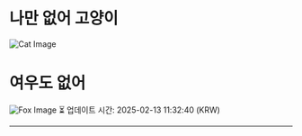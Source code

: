 
# 나만 없어 고양이

![Cat Image](https://cdn2.thecatapi.com/images/1fr.jpg)

# 여우도 없어
![Fox Image](https://randomfox.ca/images/37.jpg)
⏳ 업데이트 시간: 2025-02-13 11:32:40 (KRW)

---
